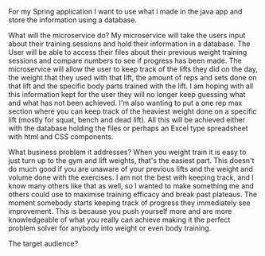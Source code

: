For my Spring application I want to use what i made in the java app and store the information using a database.

What will the microservice do?
My microservice will take the users input about their training sessions and hold their information in a database. The
User will be able to access their files about their previous weight training sessions and compare numbers to see if
progress has been made. The microservice will allow the user to keep track of the lifts they did on the day, the 
weight that they used with that lift, the amount of reps and sets done on that lift and the specific body parts
trained with the lift. I am hoping with all this information kept for the user they will no longer keep guessing what
and what has not been achieved. I'm also wanting to put a one rep max section where you can keep track of the heaviest
weight done on a specific lift (mostly for squat, bench and dead lift). All this will be achieved either with the database
holding the files or perhaps an Excel type spreadsheet with html and CSS components.

What business problem it addresses?
When you weight train it is easy to just turn up to the gym and lift weights, that's the easiest part. This doesn't do
much good if you are unaware of your previous lifts and the weight and volume done with the exercises. I am not the best
with keeping track, and I know many others like that as well, so I wanted to make something me and others could use to
maximise training efficacy and break past plateaus. The moment somebody starts keeping track of progress they immediately
see improvement. This is because you push yourself more and are more knowledgeable of what you really can achieve making
it the perfect problem solver for anybody into weight or even body training.

The target audience?





